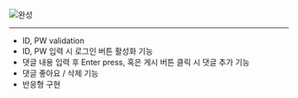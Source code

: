 ![완성](https://user-images.githubusercontent.com/79790476/129647839-54f6db76-8057-43bd-b0c0-2186844cacff.gif)

<hr>
<ul>
<li>ID, PW validation</li>
<li>ID, PW 입력 시 로그인 버튼 활성화 기능</li>
<li>댓글 내용 입력 후 Enter press, 혹은 게시 버튼 클릭 시 댓글 추가 기능</li>
<li>댓글 좋아요 / 삭제 기능</li>
<li>반응형 구현</li>
</ul>
